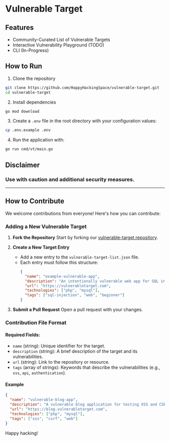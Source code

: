 # Vulnerable Target


## Features
- Community-Curated List of Vulnerable Targets
- Interactive Vulnerability Playground (TODO)
- CLI (In-Progress)

## How to Run
1. Clone the repository
```bash
git clone https://github.com/HappyHackingSpace/vulnerable-target.git
cd vulnerable-target
```

2. Install dependencies
```bash
go mod download
```

3. Create a `.env` file in the root directory with your configuration values:

```bash
cp .env.example .env
```

4. Run the application with:

```bash
go run cmd/vt/main.go
```

## Disclaimer
### Use with caution and additional security measures.

---

## How to Contribute

We welcome contributions from everyone! Here's how you can contribute:


### Adding a New Vulnerable Target

1. **Fork the Repository**
   Start by forking our [vulnerable-target repository](https://github.com/HappyHackingSpace/vulnerable-target).

2. **Create a New Target Entry**
   - Add a new entry to the `vulnerable-target-list.json` file.
   - Each entry must follow this structure:
     ```json
     {
       "name": "example-vulnerable-app",
       "description": "An intentionally vulnerable web app for SQL injection testing.",
       "url": "https://vulnerabletarget.com",
       "technologies": ["php", "mysql"],
       "tags": ["sql-injection", "web", "beginner"]
     }
     ```

3. **Submit a Pull Request**
   Open a pull request with your changes.


### Contribution File Format

#### Required Fields:
- `name` (string): Unique identifier for the target.
- `description` (string): A brief description of the target and its vulnerabilities.
- `url` (string): Link to the repository or resource.
- `tags` (array of strings): Keywords that describe the vulnerabilities (e.g., `xss`, `api`, `authentication`).

#### Example
```json
{
  "name": "vulnerable-blog-app",
  "description": "A vulnerable blog application for testing XSS and CSRF attacks.",
  "url": "https://blog.vulnerabletarget.com",
  "technologies": ["php", "mysql"],
  "tags": ["xss", "csrf", "web"]
}
```


Happy hacking!
